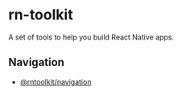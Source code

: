 # rn-toolkit

A set of tools to help you build React Native apps.

## Navigation

- [@rntoolkit/navigation](packages/navigation/README.md)
